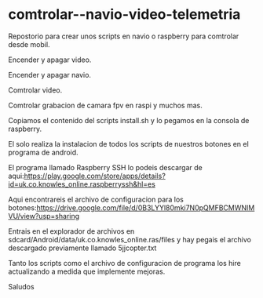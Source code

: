 # comtrolar--navio-video-telemetria


Repostorio para crear unos scripts en navio o raspberry para comtrolar desde mobil.

Encender y apagar video.

Encender y apagar navio.

Comtrolar video.

Comtrolar grabacion de camara fpv en raspi y muchos mas.

Copiamos el contenido del scripts install.sh y lo pegamos en la consola de raspberry.

El solo realiza la instalacion de todos los scripts de nuestros botones en el programa de android.

El programa llamado Raspberry SSH lo podeis descargar de aqui:https://play.google.com/store/apps/details?id=uk.co.knowles_online.raspberryssh&hl=es

Aqui encontrareis el archivo de configuracion para los botones:https://drive.google.com/file/d/0B3LYYl80mki7N0pQMFBCMWNIMVU/view?usp=sharing

Entrais en el explorador de archivos en sdcard/Android/data/uk.co.knowles_online.ras/files  y hay pegais el archivo descargado previamente llamado 5jjcopter.txt

Tanto los scripts como el archivo de configuracion de programa los hire actualizando a medida que implemente mejoras.

Saludos
